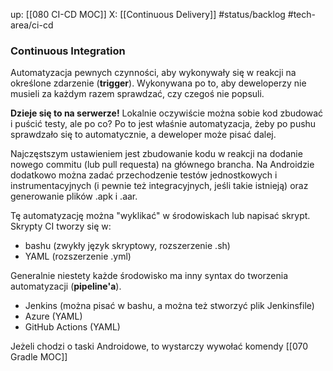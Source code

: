 up: [[080 CI-CD MOC]]
X: [[Continuous Delivery]]
#status/backlog 
#tech-area/ci-cd 

### Continuous Integration
Automatyzacja pewnych czynności, aby wykonywały się w reakcji na określone zdarzenie (**trigger**). Wykonywana po to, aby deweloperzy nie musieli za każdym razem sprawdzać, czy czegoś nie popsuli.

**Dzieje się to na serwerze!** Lokalnie oczywiście można sobie kod zbudować i puścić testy, ale po co? Po to jest właśnie automatyzacja, żeby po pushu sprawdzało się to automatycznie, a deweloper może pisać dalej.

Najczęstszym ustawieniem jest zbudowanie kodu w reakcji na dodanie nowego commitu (lub pull requesta) na głównego brancha.
Na Androidzie dodatkowo można zadać przechodzenie testów jednostkowych i instrumentacyjnych (i pewnie też integracyjnych, jeśli takie istnieją) oraz generowanie plików .apk i .aar.

Tę automatyzację można "wyklikać" w środowiskach lub napisać skrypt.
Skrypty CI tworzy się w:
- bashu (zwykły język skryptowy, rozszerzenie .sh)
- YAML (rozszerzenie .yml)


Generalnie niestety każde środowisko ma inny syntax do tworzenia automatyzacji (**pipeline'a**).
- Jenkins (można pisać w bashu, a można też stworzyć plik Jenkinsfile)
- Azure (YAML)
- GitHub Actions (YAML)


Jeżeli chodzi o taski Androidowe, to wystarczy wywołać komendy [[070 Gradle MOC]]